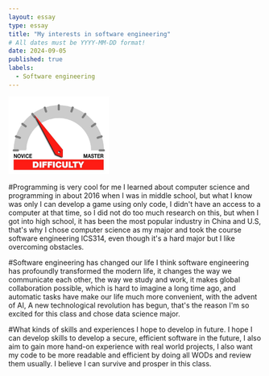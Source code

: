 ```yaml
---
layout: essay
type: essay
title: "My interests in software engineering"
# All dates must be YYYY-MM-DD format!
date: 2024-09-05
published: true
labels:
  - Software engineering
---
```


<img width="200px" class="rounded float-start pe-4" src="../img/difficulty/degree_difficulty.jpg">

#Programming is very cool for me
I learned about computer science and programming in about 2016 when I was in middle school, but what I know was only I can develop a game using only code, I didn't have an
access to a computer at that time, so I did not do too much research on this, but when I got into high school, it has been the most popular industry in China and U.S, that's why I chose computer science as my major and took the course software engineering ICS314, even though it's a hard major but I like overcoming obstacles.

#Software engineering has changed our life
I think software engineering has profoundly transformed the modern life, it changes the way we communicate each other, the way we study and work, it makes global collaboration possible, which is hard to imagine a long time ago, and automatic tasks have make our life much more convenient, with the advent of AI, A new technological revolution has begun, that's the reason I'm so excited for this class and chose data science major.

#What kinds of skills and experiences I hope to develop in future.
I hope I can develop skills to develop a secure, efficient software in the future, I also aim to gain more hand-on experience with real world projects, I also want my code to be more readable and efficient by doing all WODs and review them usually. I believe I can survive and prosper in this class.
